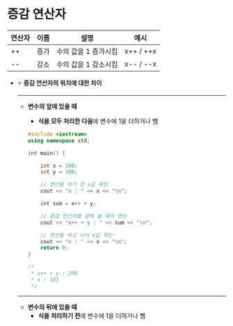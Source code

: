 # 증감 연산자

| 연산자 | 이름 | 설명 | 예시 |
| --- | --- | --- | --- |
| ++ | 증가 | 수의 값을 1 증가시킴 | x++ / ++x |
| -- | 감소 | 수의 값을 1 감소시킴 | x-- / --x |
- ⭐ **증감 연산자의 위치에 대한 차이**
    
    ---
    
    - **변수의 앞에 있을 때**
        - **식을 모두 처리한 다음**에 변수에 1을 더하거나 뺌
        
        ```cpp
        #include <iostream>
        using namespace std;
        
        int main() {
        
            int x = 100;
            int y = 100;
        
            // 연산을 하기 전 x값 확인
            cout << "x : " << x << "\n";
        
            int sum = x++ + y;
        
            // 증감 연산자를 앞에 쓸 때의 연산
            cout << "x++ + y : " << sum << "\n";
        
            // 연산을 하고 나서 x값 확인
            cout << "x : " << x << "\n";
            return 0;
        }
        
        /* 
         * x++ + y : 200
         * x : 101
         */
        ```
        
    
    ---
    
    - **변수의 뒤에 있을 때**
        - **식을 처리하기 전**에 변수에 1을 더하거나 뺌
